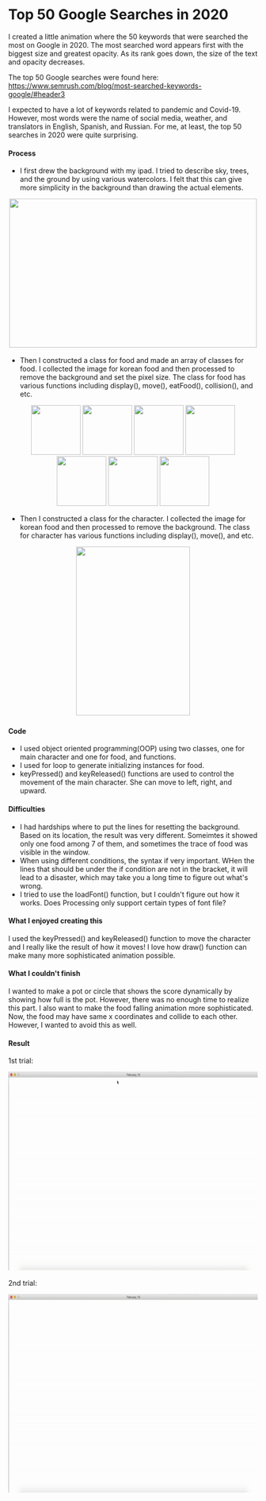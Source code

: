 # Top 50 Google Searches in 2020
I created a little animation where the 50 keywords that were searched the most on Google in 2020. The most searched word appears first with the biggest size and greatest opacity. As its rank goes down, the size of the text and opacity decreases. 

The top 50 Google searches were found here:
https://www.semrush.com/blog/most-searched-keywords-google/#header3

I expected to have a lot of keywords related to pandemic and Covid-19. However, most words were the name of social media, weather, and translators in English, Spanish, and Russian. For me, at least, the top 50 searches in 2020 were quite surprising.

#### Process ####
* I first drew the background with my ipad. I tried to describe sky, trees, and the ground by using various watercolors. I felt that this can give more simplicity in the background than drawing the actual elements.
<p align="center">
  <img src="img/background.png" width="500" height="300">
</p>

* Then I constructed a class for food and made an array of classes for food. I collected the image for korean food and then processed to remove the background and set the pixel size. The class for food has various functions including display(), move(), eatFood(), collision(), and etc.
<p float="left" align="center">
  <img src="img/food1.png" width="100" height="100">
  <img src="img/food2.png" width="100" height="100">
  <img src="img/food3.png" width="100" height="100">
  <img src="img/food4.png" width="100" height="100">
  <img src="img/food5.png" width="100" height="100">
  <img src="img/food6.png" width="100" height="100">
  <img src="img/food7.png" width="100" height="100">
</p>

* Then I constructed a class for the character. I collected the image for korean food and then processed to remove the background. The class for character has various functions including display(), move(), and etc.
<p align="center">
  <img src="img/character.png" width="230" height="340">
</p>

#### Code ####
* I used object oriented programming(OOP) using two classes, one for main character and one for food, and functions.
* I used for loop to generate initializing instances for food.
* keyPressed() and keyReleased() functions are used to control the movement of the main character. She can move to left, right, and upward.

#### Difficulties ####
* I had hardships where to put the lines for resetting the background. Based on its location, the result was very different. Someimtes it showed only one food among 7 of them, and sometimes the trace of food was visible in the window.
* When using different conditions, the syntax if very important. WHen the lines that should be under the if condition are not in the bracket, it will lead to a disaster, which may take you a long time to figure out what's wrong.
* I tried to use the loadFont() function, but I couldn't figure out how it works. Does Processing only support certain types of font file?

#### What I enjoyed creating this ####
I used the keyPressed() and keyReleased() function to move the character and I really like the result of how it moves! I love how draw() function can make many more sophisticated animation possible.

#### What I couldn't finish ####
I wanted to make a pot or circle that shows the score dynamically by showing how full is the pot. However, there was no enough time to realize this part. I also want to make the food falling animation more sophisticated. Now, the food may have same x coordinates and collide to each other. However, I wanted to avoid this as well.

#### Result ####
1st trial:<br>
<p align="center">
<img src="February_16(1).gif" width="700" height="400">
</p>

2nd trial:<br>
<p align="center">
<img src="February_16(2).gif" width="700" height="400">
</p>


